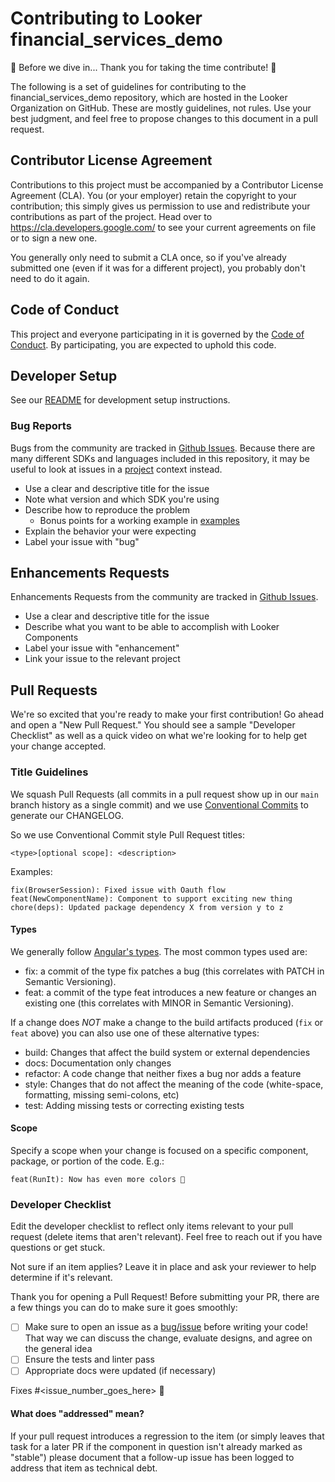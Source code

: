 # Contributing to Looker financial_services_demo

🎉 Before we dive in... Thank you for taking the time contribute! 🎉

The following is a set of guidelines for contributing to the financial_services_demo repository, which are hosted in the Looker Organization on GitHub. These are mostly guidelines, not rules. Use your best judgment, and feel free to propose changes to this document in a pull request.

## Contributor License Agreement

Contributions to this project must be accompanied by a Contributor License Agreement (CLA). You (or your employer) retain the copyright to your contribution; this simply gives us permission to use and redistribute your contributions as part of the project. Head over to <https://cla.developers.google.com/> to see your current agreements on file or to sign a new one.

You generally only need to submit a CLA once, so if you've already submitted one (even if it was for a different project), you probably don't need to do it again.

## Code of Conduct

This project and everyone participating in it is governed by the [Code of Conduct](CODE_OF_CONDUCT.md). By participating, you are expected to uphold this code.

## Developer Setup

See our [README](README.md) for development setup instructions.

### Bug Reports

Bugs from the community are tracked in [Github Issues](https://github.com/looker-open-source/financial_services_demo/issues).
Because there are many different SDKs and languages included in this repository, it may be useful to look at issues in a [project](https://github.com/looker-open-source/financial_services_demo/projects) context instead.

- Use a clear and descriptive title for the issue
- Note what version and which SDK you're using
- Describe how to reproduce the problem
    - Bonus points for a working example in [examples](/examples)
- Explain the behavior your were expecting
- Label your issue with "bug"

## Enhancements Requests

Enhancements Requests from the community are tracked in [Github Issues](https://github.com/looker-open-source/financial_services_demo/issues).

- Use a clear and descriptive title for the issue
- Describe what you want to be able to accomplish with Looker Components
- Label your issue with "enhancement"
- Link your issue to the relevant project

## Pull Requests

We're so excited that you're ready to make your first contribution! Go ahead and open a "New Pull Request." You should see a sample "Developer Checklist" as well as a quick video on what we're looking for to help get your change accepted.

### Title Guidelines

We squash Pull Requests (all commits in a pull request show up in our `main` branch history as a single commit) and we use [Conventional Commits](https://www.conventionalcommits.org/en/v1.0.0/) to generate our CHANGELOG.

So we use Conventional Commit style Pull Request titles:

`<type>[optional scope]: <description>`

Examples:

```
fix(BrowserSession): Fixed issue with Oauth flow
feat(NewComponentName): Component to support exciting new thing
chore(deps): Updated package dependency X from version y to z
```

#### Types

We generally follow [Angular's types](https://github.com/angular/angular/blob/22b96b9/CONTRIBUTING.md#type). The most common types used are:

- fix: a commit of the type fix patches a bug (this correlates with PATCH in Semantic Versioning).
- feat: a commit of the type feat introduces a new feature or changes an existing one (this correlates with MINOR in Semantic Versioning).

If a change does _NOT_ make a change to the build artifacts produced (`fix` or `feat` above) you can also use one of these alternative types:

- build: Changes that affect the build system or external dependencies
- docs: Documentation only changes
- refactor: A code change that neither fixes a bug nor adds a feature
- style: Changes that do not affect the meaning of the code (white-space, formatting, missing semi-colons, etc)
- test: Adding missing tests or correcting existing tests

#### Scope

Specify a scope when your change is focused on a specific component, package, or portion of the code. E.g.:

```
feat(RunIt): Now has even more colors 🌈
```

### Developer Checklist

Edit the developer checklist to reflect only items relevant to your pull request (delete items that aren't relevant). Feel free to reach out if you have questions or get stuck.

Not sure if an item applies? Leave it in place and ask your reviewer to help determine if it's relevant.

Thank you for opening a Pull Request! Before submitting your PR, there are a few things you can do to make sure it goes smoothly:
- [ ] Make sure to open an issue as a [bug/issue](https://github.com/looker-open-source/financial_services_demo/issues/new/choose) before writing your code!  That way we can discuss the change, evaluate designs, and agree on the general idea
- [ ] Ensure the tests and linter pass
- [ ] Appropriate docs were updated (if necessary)

Fixes #<issue_number_goes_here> 🦕

#### What does "addressed" mean?

If your pull request introduces a regression to the item (or simply leaves that task for a later PR if the component in question isn't already marked as "stable") please document that a follow-up issue has been logged to address that item as technical debt.
